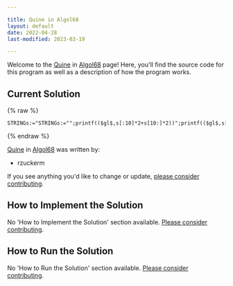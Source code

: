 ```yaml
---

title: Quine in Algol68
layout: default
date: 2022-04-28
last-modified: 2023-03-19

---
```


Welcome to the [Quine](https://sampleprograms.io/projects/quine) in [Algol68](https://sampleprograms.io/languages/algol68) page! Here, you'll find the source code for this program as well as a description of how the program works.

## Current Solution

{% raw %}

```algol68
STRINGs:="STRINGs:="";printf(($gl$,s[:10]*2+s[10:]*2))";printf(($gl$,s[:10]*2+s[10:]*2))
```

{% endraw %}

[Quine](https://sampleprograms.io/projects/quine) in [Algol68](https://sampleprograms.io/languages/algol68) was written by:

- rzuckerm

If you see anything you'd like to change or update, [please consider contributing](https://github.com/TheRenegadeCoder/sample-programs).

## How to Implement the Solution

No 'How to Implement the Solution' section available. [Please consider contributing](https://github.com/TheRenegadeCoder/sample-programs-website).

## How to Run the Solution

No 'How to Run the Solution' section available. [Please consider contributing](https://github.com/TheRenegadeCoder/sample-programs-website).